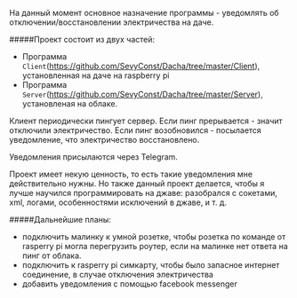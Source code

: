 На данный момент основное назначение программы - уведомлять об отключении/восстановлении электричества на даче.

#####Проект состоит из двух частей:

* Программа `Client`(https://github.com/SevyConst/Dacha/tree/master/Client), установленная на даче на raspberry pi
* Программа `Server`(https://github.com/SevyConst/Dacha/tree/master/Server), установленая на облаке.

Клиент периодически пингует сервер. Если пинг прерывается - значит отключили электричество. Если пинг возобновился - посылается уведомление, что электричество восстановлено.

Уведомления присылаются через Telegram.

Проект имеет некую ценность, то есть такие уведомления мне действительно нужны. Но также данный проект делается, чтобы я лучше научился программировать на джаве: разобрался с сокетами, xml, логами, особенностями исключений в джаве, и т. д.

#####Дальнейшие планы:
 
* подключить малинку к умной розетке, чтобы розетка по команде от rasperry pi могла перегрузить роутер, если на малинке нет ответа на пинг от облака.
* подключить к rasperry pi симкарту, чтобы было запасное интернет соединение, в случае отключения электричества
* добавить уведомления с помощью facebook messenger